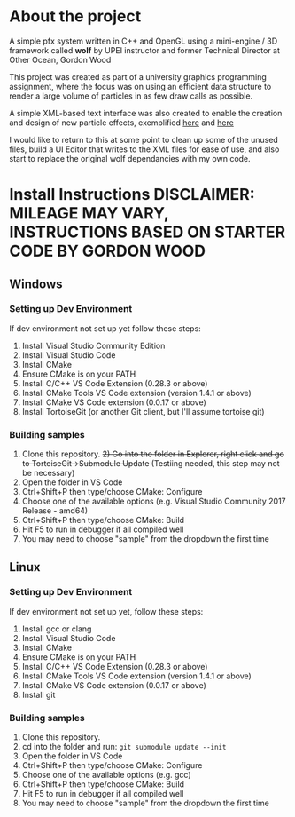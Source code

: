 # About the project
A simple pfx system written in C++ and OpenGL using a mini-engine / 3D framework called **wolf** by UPEI instructor and former Technical Director at Other Ocean, Gordon Wood

This project was created as part of a university graphics programming assignment, where the focus was on using an efficient data structure to render a large volume of particles in as few draw calls as possible.

A simple XML-based text interface was also created to enable the creation and design of new particle effects, exemplified [here](https://github.com/benman31/pfxSystem/blob/main/data/smokey-fire.effect)
and [here](https://github.com/benman31/pfxSystem/blob/main/data/smoke.emitter)

I would like to return to this at some point to clean up some of the unused files, build a UI Editor that writes to the XML files for ease of use, and also start to replace the original wolf dependancies with my own code.

# Install Instructions DISCLAIMER: MILEAGE MAY VARY, INSTRUCTIONS BASED ON STARTER CODE BY GORDON WOOD 
## Windows
### Setting up Dev Environment
If dev environment not set up yet follow these steps:
1) Install Visual Studio Community Edition 
2) Install Visual Studio Code
3) Install CMake
4) Ensure CMake is on your PATH
5) Install C/C++ VS Code Extension (0.28.3 or above)
6) Install CMake Tools VS Code extension (version 1.4.1 or above)
7) Install CMake VS Code extension (0.0.17 or above)
8) Install TortoiseGit (or another Git client, but I'll assume tortoise git)
### Building samples
1) Clone this repository.
~~2) Go into the folder in Explorer, right click and go to TortoiseGit->Submodule Update~~ (Testiing needed, this step may not be necessary)
3) Open the folder in VS Code
4) Ctrl+Shift+P then type/choose CMake: Configure
5) Choose one of the available options (e.g. Visual Studio Community 2017 Release - amd64)
5) Ctrl+Shift+P then type/choose CMake: Build
6) Hit F5 to run in debugger if all compiled well
7) You may need to choose "sample" from the dropdown the first time
## Linux
### Setting up Dev Environment
If dev environment not set up yet, follow these steps:
1) Install gcc or clang
2) Install Visual Studio Code
3) Install CMake
4) Ensure CMake is on your PATH
5) Install C/C++ VS Code Extension (0.28.3 or above)
6) Install CMake Tools VS Code extension (version 1.4.1 or above)
7) Install CMake VS Code extension (0.0.17 or above)
8) Install git
### Building samples
1) Clone this repository.
2) cd into the folder and run:
```git submodule update --init```
3) Open the folder in VS Code
4) Ctrl+Shift+P then type/choose CMake: Configure
5) Choose one of the available options (e.g. gcc)
5) Ctrl+Shift+P then type/choose CMake: Build
6) Hit F5 to run in debugger if all compiled well
7) You may need to choose "sample" from the dropdown the first time
